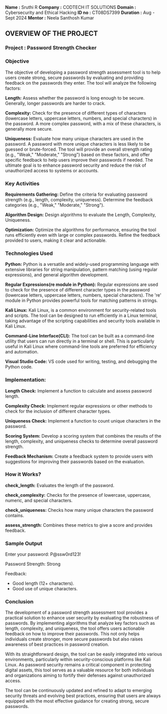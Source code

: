 **Name     :** Sruthi R
**Company  :** CODTECH IT SOLUTIONS
**Domain   :** Cybersecurity and Ethical Hacking
**ID no    :** CT08DS7399
**Duration :** Aug - Sept 2024
**Mentor   :** Neela Santhosh Kumar


## OVERVIEW OF THE PROJECT

### Project : Password Strength Checker

### Objective

The objective of developing a password strength assessment tool is to help users create strong, secure passwords by evaluating and providing feedback on the passwords they enter. The tool will analyze the following factors:

**Length:** Assess whether the password is long enough to be secure. Generally, longer passwords are harder to crack.

**Complexity:** Check for the presence of different types of characters (lowercase letters, uppercase letters, numbers, and special characters) in the password. A more complex password, with a mix of these characters, is generally more secure.

**Uniqueness:** Evaluate how many unique characters are used in the password. A password with more unique characters is less likely to be guessed or brute-forced. The tool will provide an overall strength rating (e.g., "Weak," "Moderate," "Strong") based on these factors, and offer specific feedback to help users improve their passwords if needed. The ultimate goal is to enhance password security and reduce the risk of unauthorized access to systems or accounts.


### Key Activities

**Requirements Gathering:** Define the criteria for evaluating password strength (e.g., length, complexity, uniqueness). Determine the feedback categories (e.g., "Weak," "Moderate," "Strong").

**Algorithm Design:** Design algorithms to evaluate the Length, Complexity, Uniqueness.

**Optimization:** Optimize the algorithms for performance, ensuring the tool runs efficiently even with large or complex passwords. Refine the feedback provided to users, making it clear and actionable.


### Technologies Used

**Python:** Python is a versatile and widely-used programming language with extensive libraries for string manipulation, pattern matching (using regular expressions), and general algorithm development.

**Regular Expressions(re module in Python):** Regular expressions are used to check for the presence of different character types in the password (lowercase letters, uppercase letters, numbers, special characters). The 're' module in Python provides powerful tools for matching patterns in strings.

**Kali Linux:** Kali Linux, is a common environment for security-related tools and scripts. The tool can be designed to run efficiently in a Linux terminal, taking advantage of the scripting capabilities and security tools available in Kali Linux.

**Command-Line Interface(CLI):** The tool can be built as a command-line utility that users can run directly in a terminal or shell. This is particularly useful in Kali Linux where command-line tools are preferred for efficiency and automation.

**Visual Studio Code:** VS code used for writing, testing, and debugging the Python code.


### Implementation:

**Length Check:** Implement a function to calculate and assess password length.

**Complexity Check:** Implement regular expressions or other methods to check for the inclusion of different character types.

**Uniqueness Check:** Implement a function to count unique characters in the password.

**Scoring System:** Develop a scoring system that combines the results of the length, complexity, and uniqueness checks to determine overall password strength.

**Feedback Mechanism:** Create a feedback system to provide users with suggestions for improving their passwords based on the evaluation.


### How it Works?

**check_length:** Evaluates the length of the password.

**check_complexity:** Checks for the presence of lowercase, uppercase, numeric, and special characters.

**check_uniqueness:** Checks how many unique characters the password contains.

**assess_strength:** Combines these metrics to give a score and provides feedback.


###  Sample Output

Enter your password: P@ssw0rd123!

Password Strength: Strong

Feedback:
- Good length (12+ characters).
- Good use of unique characters.
  

### Conclusion

The development of a password strength assessment tool provides a practical solution to enhance user security by evaluating the robustness of passwords. By implementing algorithms that analyze key factors such as length, complexity, and uniqueness, the tool offers users actionable feedback on how to improve their passwords. This not only helps individuals create stronger, more secure passwords but also raises awareness of best practices in password creation.

With its straightforward design, the tool can be easily integrated into various environments, particularly within security-conscious platforms like Kali Linux. As password security remains a critical component in protecting digital assets, this tool serves as a valuable resource for both individuals and organizations aiming to fortify their defenses against unauthorized access.

The tool can be continuously updated and refined to adapt to emerging security threats and evolving best practices, ensuring that users are always equipped with the most effective guidance for creating strong, secure passwords.
